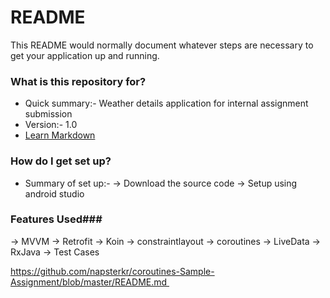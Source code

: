 # README #

This README would normally document whatever steps are necessary to get your application up and running.

### What is this repository for? ###

* Quick summary:- Weather details application for internal assignment submission
* Version:- 1.0
* [Learn Markdown](https://bitbucket.org/tutorials/markdowndemo)

### How do I get set up? ###

* Summary of set up:-
  -> Download the source code
  -> Setup using android studio


 ###  Features Used###
   ->  MVVM
   ->  Retrofit
   ->  Koin
   ->  constraintlayout
   ->  coroutines
   ->  LiveData
   ->  RxJava
   ->  Test Cases





https://github.com/napsterkr/coroutines-Sample-Assignment/blob/master/README.md 